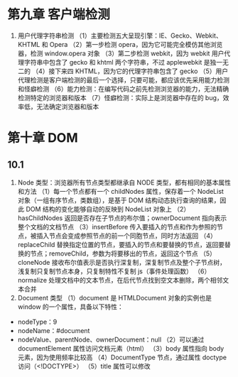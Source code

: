 # 第九章 客户端检测

1. 用户代理字符串检测
   （1）主要检测五大呈现引擎：IE、Gecko、Webkit、KHTML 和 Opera
   （2）第一步检测 opera，因为它可能完全模仿其他浏览器，检测 window.opera 对象
   （3）第二步检测 webkit，因为 webkit 用户代理字符串中包含了 gecko 和 khtml 两个字符串，不过 applewebkit 是独一无二的
   （4）接下来四 KHTML，因为它的代理字符串包含了 gecko
   （5）用户代理检测是客户端检测的最后一个选择，只要可能，都应该优先采用能力检测和怪癖检测
   （6）能力检测：在编写代码之前先检测浏览器的能力，无法精确检测特定的浏览器和版本
   （7）怪癖检测：实际上是浏览器中存在的 bug，效率低，无法确定浏览器和版本

# 第十章 DOM

## 10.1

1. Node 类型：浏览器所有节点类型都继承自 NODE 类型，都有相同的基本属性和方法
   （1）每一个节点都有一个 childNodes 属性，保存着一个 NodeList 对象（一组有序节点，类数组），是基于 DOM 结构动态执行查询的结果，因此 DOM 结构的变化能够自动的反映到 NodeList 对象上
   （2）hasChildNodes 返回是否存在子节点的布尔值；ownerDocument 指向表示整个文档的文档节点
   （3）insertBefore 传入要插入的节点和作为参照的节点，被插入节点会变成参照节点的前一个同胞节点，同时方法返回
   （4）replaceChild 替换指定位置的节点，要插入的节点和要替换的节点，返回要替换的节点；removeChild，参数为将要移出的节点，返回这个节点
   （5）cloneNode 接收布尔值表示是否执行深复制，深复制节点及整个子节点树，浅复制只复制节点本身，只复制特性不复制 js（事件处理函数）
   （6）normalize 处理文档中的文本节点，在后代节点找到空文本删除，两个相邻文本合并
2. Document 类型
   （1）document 是 HTMLDocument 对象的实例也是 window 的一个属性，具备以下特性：

- nodeType：9
- nodeName：#document
- nodeValue、parentNode、ownerDocument：null
  （2）可以通过 documentElement 属性访问文档元素（html）
  （3）body 属性指向 body 元素，因为使用频率比较高
  （4）DocumentType 节点，通过属性 doctype 访问（<!DOCTYPE>）
  （5）title 属性可以修改<title>内容
  （6）URL：地址栏中的 url；domain 只包含域名；referrer 链接到当前页面的哪个页面的 URL，在没有来源时为空字符串;三个属性中只有 domain 可以设置，不能设置不包含的域，可以讲 domain 设置为相同值就可以互相访问对方的 js 对象（跨域），domain 松散设置之后就不能再紧绷了。
  （7）getElementByTagName：获得一个 HTMLCollection 对象可以通过方括号 name 属性取得具体的元素，或者 nameItem 方法
  （8）getElementsByName：返回带有给定 name 特性的所有元素
  （9）文档写入：write、writeIn 都可以在页面被加载过程中动态写入内容，输出流写入网页的能力，还能引入 js 脚本，在文档加载结束之后调用回重写整个页面

3. Element 类型
   （1）是最常用的类型，提供对元素标签名、子节点和特性的访问；nodeType=1；nodeName 为元素标签名；nodeValue=null；parentNode 可能是 Element 或者 Document
   （2）tagName 和 nodeName 获得相同的值但是都是大写，用于比较的时候记得使用 toLowerCase 转换
   （3）html 元素标准属性：id、title、lang、dir（语言方向）、className（为了与 es 的 class 区分）
   （4）取得特性：getAttribute、setAttribute、removeAttribute 可以针对任何特性使用，可获得自定义属性名，且不区分大小写，自定义特性加上 data-以便验证
   （5）style 属性通过 getAttribute 返回字符串而通过属性访问回返回对象，还有 onclick 类似；
   （6）使用属性访问对象属性，使用 getAttribute 访问自定义属性
   （7）通过点操作添加一个自定义属性，该属性不会自动成为元素的特性，getAttribute 无效
   （8）removeAttribute：彻底删除元素的特性，不仅清除特性的值也会删除特性
   （9）createElement 创建节点，可以添加更多子节点及执行其它操作
4. Text 类型
   （1）文本节点，包含可以照字面解释的纯文本内容，可以是转义后的 html 字符，但不能包含 html 代码
   （2）nodeType=3，nodeName=#text，nodeValue=文本包含内容，parentNode 是一个 Element，不支持子节点
   （3）length 属性保存文本长度 nodeValue 与 data 数据相同
   （4）createTextNode 创建文本节点
   （5）normalize 可以用来合并一个元素下的多个文本节点
   （6）splitText 可以将文本节点分割成两个，参数为位置（不包含），返回新文本节点
5. comment 类型
   （1）注释类型，nodeType=8，nodeName=#comment，nodeValue=注释的内容，parentNode 可能是 Document 或者 Element，不支持子节点
   （2）也拥有 splitText 方法
   （3）createComment 可以创建注释节点
6. DocumentType 类型
   （1）包含与文档 doctype 有关信息，nodeType=10，nodeName=doctype，nodeValue=null，parentNode=Document，不支持子节点
   （2）有三个属性：name 文档类型名称；entities 文档类型描述的实体的 NameNodeMap 对象；notations 文档类型描述的符号的 NameNodeMap 对象
7. DocumentFragment 类型
   （1）在文档中没有对应的标记，nodeType=11，nodeValue=#document-fragment，nodeValue 和 parentNode 都=null，
   （2）可以用来创建一个文档片段，使用 createDocumentFragment 创建实例,可以有效减少反复渲染，一次性添加
8. Attrs 类型
   （1）nodeType=2，nodeName=特性的名字，nodeValue=特性的值，parentsNode=null，不支持子节点
   （2）三个属性 name、value、specified，其中 specified 是一个布尔值，区分特性是代码指定的还是默认的
   （3）createAttribute 可以创建新的特性
   （4）创建的特性通过 attributes 和 getAttributeNode 都会返回对应特性的 Attrs 节点，而 getAttribute 只返回特性值，
   （5）建议使用 getAttribute、setAttribute、removeAttribute，更方便

## 10.2 DOM 操作技术

1. 动态脚本
   （1）可以通过操作 html 的方式创建脚本或者创建引入脚本文件的 script 标签
2. 动态样式
   （1）加载外部样式文件的过程是异步的，与 js 加载没有固定的顺序，
3. 操作表格
   （1）感觉没没到过，而且应用场景不多
4. 使用 NodeList
   （1）NodeList、NamedNodeMap 和 HTMLCollection 都是动态的集合，实时地
   （2）应该尽量减少 NodeList 的访问次数，因为每次访问 NodeList 都是基于文档的查询（性能消耗大），可以讲 NodeList 缓存下来

# 第十一章 DOM 扩展

## 11.1 选择符 API

1. querySelector
   （1）接受一个 CSS 选择符，返回该模式匹配的第一个元素，没找到返回 null
   （2）通过 Document 调用会在文档范围查找，使用 Element 调用会在该元素后代的范围查找
2. querySelectorAll
   （1）接受参数与上面一样，返回的是所有匹配的元素，返回一个 NodeList 实例
   （2）返回每一个元素可以使用 item 或者方括号语法
3. matchesSelector
   （1）接收相同参数，存在返回 true，不存在返回 false，支持堪忧，不同浏览器方法名不尽相同

## 11.2 元素遍历

1. 新属性：childElementCount 返回子节点个数（不包含文本和注释）；firstElementChild 返回第一个元素；lastElementChild 指向最后一个元素；previousElementSibling 指向后一个同辈元素；不用担心空白文本问题

## 11.3 HTML5

1. 与类相关的扩充：HTML4 开始 class 用的越来越多，因此 HTML5 增加了很多类的操作方法
   （1）getElementsByClassName：
   - 接收一个参数，包含一个或者多个类名的字符串，传入类名的先后顺序不重要，
   - 在元素上调用只会返回后代包含元素，
   - 也存在与返回 NodeList 的其它方法相同的性能问题
     （2）classList：

- add：将给定的字符串添加到列表中，已存在就不添加
- contains：列表中是否存在给定的值，存在返回 true，不存在返回 false
- remove：从列表删除给定字符串
- toggle：如果列表存在给定的值就删除，没有则添加

2. 焦点管理
   （1）activeElement 属性始终引用 Dom 当前获取焦点的元素
   （2）hasFocus 方法判断文档是否获得了焦点，返回布尔值
3. HTMLDocument
   （1）readyState 属性：类似 onload

- loading：正在加载文档
- complete：文档加载完成
  （2）兼容模式：document.compatMode
- CSS1Compat：标准模式
- BackCompat：混杂模式
  （3）document.head：引用文档的 head 元素

4. 字符集属性
   （1）document.charset：文档中实际使用的字符集
   （2）document.defaultCharset：默认字符集
5. 自定义数据属性
   （1）可以添加任意非标准属性，以 data-开头即可，为元素提供与渲染无关的信息，或者提供语意信息
   （2）可以通过元素的 dataset 属性访问自定义属性的值（DOMStringMap 实例）
6. 插入标记
   （1）innerHTML：读模式下，可以获取调用元素的所有子节点对应的 HTML 标记；在写模式下会根据指定的值创建一个新的 DOM 树并替换掉元素原先的所有子节点，兼容性与表现各不一致
   （2）outerHTML：读模式下，返回调用它的元素及所有子节点的 HTML 标签，写模式下，根据指定内容创建新的 DOM 子树，然后替换掉调用元素
   （3）insertAdjacentHTML：两个参数：插入位置（beforebegin 当前元素前插入一个紧邻的同辈元素、afterbegin 在当前元素下插入新子元素或者在第一个子元素之前插入新的子元素、beforeend 在当前元素下插入新子元素或者在最后一个子元素之后插入新的子元素、afterend 当前元素之后插入一个紧邻的同辈元素）之一；第二个参数是 HTML 字符串
   （4）使用标记插入的方法会存在性能问题，删除了元素但是方法不会取出，占用内存，所以最好先手工删除要被替换的元素的事件处理程序和 js 对象属性
   （5）减少对 innerHTML 的赋值，可以先拼接最后一次赋值
7. scrollIntoView：可以在所有的 HTML 元素上调用，通过滚动浏览器窗口或者某个容器元素，调用元素就可以出现在视口中。
   （1）传 true 或者什么都不传，窗口滚动之后会让调用元素的顶部与视口顶部尽可能平齐+
   （2）传 false，调用元素会尽可能全部出现在视口中（可能的话，调用元素底部会与视口平齐）

# 第十二章 DOM2 和 DOM3

## 12.1 DOM 的变化

1. DOM 变化接受度不大，很多不熟悉也不常用的属性

## 12.2 样式

1. 访问元素样式
   （1）任何支持 style 的 HTML 元素在 js 中都有一个对应的 style 属性，是一个 CSSStyleDeclaration 实例，包含通过 style 特性指定的所有样式信息，不包含外部样式表或嵌入样式表经层叠而来的样式。
   （2）短划线要换成驼峰才能通过 js 访问
   （3）float 不能转换，是 js 保留字。dom2 中使用 cssFloat、styleFloat（IE）
   （4）style 的 cssText 属性返回 style 的全部内容，可以快速复写样式
   （5）length 属性可以得到一共设置了多少 style 样式，可用于遍历所有 style 样式名（style[i]或者 style.item(i)），接着使用 getPropertyValue 获取属性值
   （6）益处某个属性直接使用 removeProperty 方法，移除属性之后该属性会使用默认值
   （7）对于计算的样式使用 getComputedStyle 方法，接收要取得计算样式的元素和一个为元素字符串，返回一个 CSSStyleDeclaration 对象包含了该元素的所有计算样式
   （8）计算后的样式属性只可读不可修改
2. 操作样式表
   （1）几乎没用过，是否过时了
3. 元素大小
   （1）偏移量：

- offsetHeight：元素在垂直方向上占用的空间大小，包括元素高度，可见的水平滚动条高度、上下边框高度
- offsetWidth：元素水平方向占用空间的大小，包括元素的宽度、可见垂直滚动条的宽度、左右边框的宽度
- offsetLeft：元素的左外边框至包含元素的左内边框之间的像素距离
- offsetTop：元素的上外边框至包含元素的上内边框之间的像素距离
- 只可读，每次访问都要重新计算，性能低
  （2）客户区大小
- 元素内容及其内边距所占据的空间大小
- clientWidth：内容区宽度加上左右内边距宽度
- clientHeight：内容区高度加上上下内边距高度
- 也是可读的，每次访问重新计算
  （3）滚动大小
- 包含滚动内容元素的大小
- scrollHeight：在没有滚动条的情况下等于元素内容的总高度
- scrollWidth：在没有滚动条的情况下，等于元素不内容的总宽度
- scrollLeft：被隐藏在内容区域左侧的像素数，通过设置可以改变滚动的位置
- scrollTop：被隐藏在内容区域上方的像素数，通过设置可以改变滚动的位置
  （4）确定元素大小
  getBoundingClientRect：返回四个点坐标

## 12.3 遍历

1. NodeIterator
   （1）使用 document.createNodeIterator 创建它的实例，接收四个参数：root（作为搜索起点的树中的节点）、whatToShow（要访问节点的数字代码）、filter（一个 NodeFilter 对象，或者一个表示需要接受还是拒绝某些特定节点的函数）、entityReferenceExpansion（布尔值，是否要拓展实体引用）
2. TreeWalker
   （1）TreeWalker 是 NodeIterator 的升级版本，除了 nextNode 和 previousNode 外还提供了很多不同方向遍历 dom 结构的方法

- parentNode：遍历到当前节点的父节点
- firstChild：遍历到当前节点的第一个子节点
- lastChild：遍历到当前节点的最后一个子节点
- nextSibling：遍历到当前节点的下一个兄弟同辈节点
- previousSibling：遍历到当前节点的上一个兄弟同辈节点
  （2）使用 document.createTreeWalker 创建，接受参数与 NodeIterator 类似
  （3）currentNode 属性，表示任何遍历方法在上一次遍历中返回的节点。也可以修改遍历继续进行的起点

## 12.4 范围

1. DOM 中的范围（东西太多，使用场景不明确，跳过了，需要在看）

# 第十三章 事件

1. 理解事件流
2. 使用事件处理程序
3. 不同的事件类型

## 13.1 事件流

1. 事件冒泡（IE 事件流）：事件由开始的具体元素接收，然后逐级向上传播到较为不确定的节点（文档）,现在的事件冒泡会到 window 对象
2. 事件捕获（网景）：不具体的节点应该更早接收到事件，而最具体的节点最后接收到事件，用意在于在事件达到预定目标之前捕获它，以事件冒泡为主
3. DOM 事件流：DOM2 级事件规定事件流包括三个阶段：事件捕获阶段、处于目标阶段、事件冒泡阶段，事件先从顶层元素向下传播，到目标元素处于目标阶段并触发事件，然后继续向上冒泡传回文档

## 13.2 事件处理程序--事件就是用户或者浏览器自身执行的某种动作，响应某个动作的函数就是事件处理程序（或事件侦听器），事件处理函数的名字以“on”开头

1. HTML 事件处理程序
   （1）事件处理程序中的代码在执行时，有权访问全局作用域中的任何代码
   （2）这样的事件处理程序会创建一个封装着元素属性值的函数，这个函数中有一个局部变量 event，也是事件对象，在函数内部，this 值等于事件的目标元素(button 等)
   （3）在 html 定义事件缺点：存在时差，当函数有定义之前就点击按钮会报错，可以在调用处 try catch，第二是 html 与 js 耦合在一起
2. DOM0 级事件处理程序
   （1）首先找到要操作的对象的引用
   （2）将处理程序属性的值设置成一个函数（通常全部小写）
   （3）这种方式添加的事件会在冒泡阶段处理
   （4）删除事件处理函数只需要将属性置为 null
3. DOM2 级事件处理程序
   （1）定义了两个方法，用于处理指定和删除事件：addEventListener、removeEventListener；接收三个参数，要处理的事件名、事件函数和一个布尔值（true 表示在捕获阶段调用事件处理函数，false 表示在冒泡阶段调用-默认值）
   （2）优势在于可以添加多个事件处理函数，会按照添加的顺序依次触发
   （3）添加的事件处理函数只能使用 removeEventListener 移除，参数与添加的参数一致，这也意味着添加的匿名函数无法移除
   （4）一般都是将事件处理函数添加到事件冒泡阶段，可以兼容更多的浏览器
4. IE 事件处理程序
   （1）提供 attachEvent 和 detachEvent 两个方法
   （2）与使用 DOM0 方法主要区别在于事件处理程序的作用域，DOM0 在所属元素作用域内运行，而 attachEvent 会在全局作用域中运行，this 会等于 window
5. 跨浏览器的事件处理程序

## 13.3 事件对象

（1）在触发某个事件时，会产生一个事件对象 event

1. DOM 中的事件对象
   （1）event 对象包含与创建他的特定事件有关的属性和方法
   （2）eventPhase：调用事件处理程序的阶段：1、2、3
   （3）在事件处理程序内部，this 始终等于 currentTarget，而 target 只包含事件的实际目标(点击的那一个元素)，如果直接将事件处理程序指定给目标元素则 currentTarget 与 target 相同;如果事件处理程序存在于按钮的父节点中，则值不相同
   （4）要阻止特定事件的默认行为可以使用 preventDefault 方法，例如 a 标签默认跳转，只有 cancelable 属性为 true 的事件才可以使用 preventDefault 方法，可以阻止捕获和冒泡
   （5）stopPropagation 用于立即停止事件在 dom 层传播
   （6）尽管 eventPhase 处于目标发生在冒泡阶段，但是属性值还是为 2，eventPhase 属性值为 2 时 this、target、currentTarger 始终相等
   （7）只有事件处理程序执行中才存在 event，执行完即销毁
2. IE 中的事件对象
   （1）DOM0 级 event 作为 window 的一个属性存在；使用 attachEvent 添加事件 event 会作为参数传入处理函数中，yekeyitongguowindow 访问
   （2）cancelBubble 取消冒泡
   （3）returnValue 取消默认行为
3. 跨浏览器的事件对象

## 13.4 事件类型

（1）UI 事件：用户与页面元素交互时触发
（2）焦点事件：元素获得或者失去焦点触发
（3）鼠标事件：用户通过鼠标在页面上执行操作时触发
（4）滚轮事件：使用滚轮或者类似设备时触发
（5）文本事件：当在文档中输入时触发
（6）键盘事件：通过键盘操作时触发
（7）合成事件：当为 IME（输入法编辑器）输入字符时触发
（8）变动事件：当底层 DOM 结构变化时触发

1. UI 事件
   （1）load：当页面完全加载后在 window 上触发，框架加载完毕在框架集上面触发，图像加载完毕在 img 元素上触发，或者嵌入的内容加载完毕时在 object 元素上触发

- 完全加载包括 js、css 等外部资源
- 在 html 中无法访问 window，本来应该向 document 添加 onload 但是为了向后兼容，所有浏览器在 window 上都实现了 onload
  （2）unload：卸载后触发（同上）
- 用户从一个页面切换到另一个页面就会触发 unload，谁用最多的情况时清除引用避免内存泄漏
- 此时页面加载时存在的那些对象此时不一定存在，操作 dom 可能报错
  （3）abort：用户停止下载，嵌入的内容还没加载完，在 object 上触发
  （4）error：错误时触发（同（1）（2））
  （5）当用户选择文本框中一或多个字符时触发
  （6）resize：当窗口或者框架大小变化时在 window 或者框架上触发
- 可以通过 js 或者 body 的 onresize 特性指定，推荐使用 js 方式
- 浏览器窗口最大化和最小化都会触发
  （7）scroll：当用户滚动带滚动条的元素中的内容时，在该元素上触发，body 元素中包含所加载页面的滚动条

2. 焦点事件
   （1）在页面元素获得或者失去焦点时触发，利用这些事件并与 document.hasFocus 方法和 document.activeElement 属性配合，可以知晓用户页面的行踪
   （2）blur：元素失去焦点时触发，该事件不会冒泡
   （3）focus：获得焦点触发，不冒泡
   （4）focusin：获得焦点触发，等价 focus 但是会冒泡
   （5）focusout：失去焦点触发
   （6）当焦点从一个元素移动到另一个元素，会依次触发：focusout（失去焦点的元素上触发）；focusin（获得焦点的元素上触发）；blur（失去焦点的元素上触发）；focus（获得焦点的元素上触发）
   （7）即使 focus 和 blur 不冒泡但是可以在捕获阶段侦听到它们
3. 鼠标与滚轮事件
   （1）click：用户单击主鼠标按钮或者按下回撤键时触发，代表可以使用鼠标和键盘触发
   （2）dblclick：双击
   （3）mousedown：用户按下任意鼠标按钮时触发，键盘不行
   （4）mouseenter：鼠标首次进入元素触发，不冒泡，移动到后代元素上不会触发
   （5）mouseleave：鼠标首移动到元素之外触发，不冒泡，移动到后代元素上不会触发
   （6）mousemove：鼠标在元素内移动时重复触发
   （7）mouseout：移到另一个元素触发，可父元素，可子元素
   （8）mouseover：鼠标位于元素外部，首次移入另一个元素边界之内时触发
   （9）mouseup：释放鼠标时触发
   （10）页面上所有元素都支持鼠标事件，除了 mouseenter 和 mouseleave，其它事件东欧冒泡也可以被取消，取消鼠标事件将影响浏览器的默认行为，取消鼠标事件默认行为会影响其它事件
   （11）只有在同一个元素上触发 mousedown 和 mouseup 才会触发 click
   （12）客户去坐标位置：clientX 和 clientY 不包括页面滚动的距离，所以不表示鼠标在页面上的位置
   （13）页面坐标位置：pageX 和 pageY，表示鼠标在页面中的位置
   （14）屏幕坐标位置：screenX 和 screenY 可以确定鼠标相对于整个屏幕的坐标信息
   （15）修改键
   （16）相关元素：在 mouseover 和 mouseout 事件下 relatedTarget 属性提供相关元素的信息
   （17）鼠标按钮：button 属性主要用于 mousedown 和 mouseup，0 表示主按钮，1 表示滚轮，2 表示右按钮
   （18）鼠标滚轮事件：mousewheel 事件，会冒泡，event 的 wheelDelta 属性向前滚动为 120 的倍数，向后滚动为-120 的倍数
   （19）触摸设备：apple 不支持 dblclick 事件，双击浏览器窗口会放大画面且没办法改变该行为；轻击可单机元素会触发 mousemove 事件；mousemove 事件会触发 mouseover 和 mouseout 事件；两个手指在屏幕上且随页面移动会触发 mousewheel 和 scroll 事件
4. 键盘与文本事件
   （1）keydown：按下键盘任意键触发，不放连续触发
   （2）keypress：按下键盘字符键触发，不放连续触发
   （3）keyup：释放触发
   （4）键盘事件 event 的 keyCode 属性包含对应字符的 ASCII 码
   （5）发生 keypress 事件意味着按下的键会影响屏幕中文本的显示
   （6）charCode 属性只有在发生 keypress 事件才有值
   （7）DOM3 级变化：不在包含 charCode，取而代之 key（相应的文本）和 char（按下字符键与 key 相同，非字符键为 null）
   （8）textInput：只有在可编辑区域才能触发；只有用户按下能够输入实际字符的键时才会被触发，包含 data 属性，包含用户输入的字符而非编码
   （9）inputMethod：0 不知道；1 键盘；2 粘贴；3 拖放；4IME；5 表单选择某项；6 手写；7 语音；8 几种方式组合；9 脚本
5. 变动事件：在 DOM 某部分发生变化时给出提示
   （1）DOMSubtreeModified：dom 结构发生任何变化都会触发，在任何事件触发时都会触发
   （2）DOMNodeInserted：一个节点作为子节点插入到其他节点触发
   （3）DOMNodeRemoved：节点从其父节点移除
   （4）DOMNodeInsertedIntoDocument：节点被直接插入文档或者通过子树间接插入文档触发，在 DOMNodeInserted 之后
   （5）DOMNodeRemovedFromDocument：节点被直接从文档移除或者通过子树间接从文档移除触发，在 DOMNodeRemoved 之后
   （6）DOMAttrModified：特性被修改触发
   （7）DOMCharacterDataModified：文本节点值变化触发
   （8）使用 removeChild 或 replaceChild 删除节点，首先触发 DOMNodeRemoved，event 的 target 等于目标节点，relatedNode 属性包含对父节点的引用，该事件会冒泡，可以在 dom 的任何层次处理；如果包含子节点在其子节点和自己上会相继触发 DOMNodeRemovedFromDocument 事件，不会冒泡，只能指定某个移除节点接收；接着触发 DOMSubtreeModified，目标是被移除节点的父节点
   （9）使用 appendChild、replaceChild、insertBefore 插入节点，首先触发 DOMNodeInserted 事件，目标是插入的节点，relatedNode 包含父节点引用，冒泡的；接着在新节点触发 DOMNodeInsertedIntoDocument，不冒泡；最后触发 DOMSubtreeModified，目标是父节点
6. HTML5 事件
   （1）contextmenu 事件可用于自定义鼠标右击显示信息
   （2）beforeunload 事件可以阻止用户卸载页面，比如警告表单信息不会保存是否退出等,需要将 event 的 returnValue 的值设置为希望用户看到的信息同时作为函数的返回值
   （3）DOMContentLoaded 事件在 dom 树形成之后触发，不等待资源加载，意味着用户可以尽早与页面进行交互，可以为 window 或者 document 添加该事件，会冒泡，实际目标是 documnet，始终在 load 事件前触发
   （4）readystatechange 事件可以用来检测外部 js 或者 css 加载完毕，有五个状态（uninitialized：未初始化、loading、loaded、interactive：交互、complete），但是并不会完全按照顺序触发，主要检测目标的 readyState 属性是否为 loaded 或者 complete 都可以表示资源可用了，然后卸载该事件防止多次触发
   （5）hashchange 事件在 URL 的参数列表（及 URL 中#号后面的所有字符串）发生变化时触发，必须把事件绑定在 window 上，event 包含 oldURL 和 newURL 两个属性保存完整 URL
7. 设备事件
   （1）Safari 移动端支持 orientationchange 事件和 window.orientation 属性都表示设备的状态，所有 ios 都支持，0 表示正常模式，90 表示向左横向，-90 向右横向
8. 触摸事件
   （1）touchstart：手触摸屏幕触发，即使已经有一个手指在屏幕上也会触发
   （2）touchmove：手指滑动连续触发，调用 preventDefault 可以阻止滚动
   （3）touchend：手指离开触发
   （4）touchcancel：系统停止跟踪触摸时触发
   （5）以上事件都冒泡，也可以取消，都是以兼容 dom 的方式实现的包含鼠标事件常见的属性还包括三个用于跟踪触摸的属性：

- touches：当前跟踪的触摸操作的 Touch 数组
- targetTouches：特定于事件目标的 Touch 对象数组
- changeTouches：自上次触摸以来发生了什么改变的 Touch 对象数组
- 每个 Touch 对象包含以下属性：clientX 目标在视口 x 坐标、clientY 目标在视口 y 坐标、identifier 触摸唯一 ID、pageX 页面 x、pageY 页面 y、screenX 屏幕中 x，screenY 屏幕中 y、target：触摸的 DOM 节点目标

## 13.5 内存和性能

（1）过多的事件处理函数会影响页面的征途运行性能。因为每个函数都是对象都会占用内存，内存中的对象越多性能越差；必须事先指定所有的事件处理程序而导致 DOM 访问次数会延迟整个页面的交互就绪时间

1. 事件委托
   （1）利用冒泡，只指定一个事件处理程序就能管理某一类型的所有事件。
   （2）只需要在 DOM 树中尽量最高的层次上添加一个事件处理程序
   （3）可以为 document 添加某类特定类型的事件：document 对象很快可以访问，可以在页面周期任何时间点为它添加事件处理程序（无需等待 load 事件）只要元素呈现出来就具备了适当的功能；DOM 访问少；占用内存空间少
   （4）适合使用事件委托的事件：click、mousedown、mouseup、keydown、keyup 、 keypress。
2. 移除事件处理程序
   （1）内存中过时不用的空事件处理程序也会影响网页的性能
   （2）在移除 dom 或者使用 innerHTML 时，元素上的事件未移除不会当作垃圾回收
   （3）删除按钮能阻止事件冒泡，目标元素存在于文档中是事件冒泡的前提
   （4）导致空事件处理函数另一个场景在卸载页面的时候，可以在 onunload 事件处理程序触发时移除所有的事件处理程序，这时候使用事件委托跟踪的事件少移除就比较容易
   （5）使用 onunload 以为页面不会缓存在 bfcache 中

## 13.6 模拟事件

（1）事件就是网页中某个值得关注的瞬间。

1. DOM 中的事件模拟
   （1）鼠标事件使用 createEvent 传入 MouseEvents，键盘事件使用 createEvent 传入 KeyboardEvent，变动事件传入 MutationEvents，HTML 事件传入 HTMLEvents，自定义事件 CustomEvent

## 13.7 小结

（1）在使用事件时，需要考虑以下的一些内存和性能方面的问题

- 有必要限制一个页面中的事件处理程序的数量，事件太多会占用大量内存，页面反应不灵敏
- 事件委托可以有效的减少事件处理程序的数量
- 建议在浏览器卸载页面之前移除页面中的所有事件处理程序
